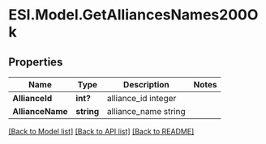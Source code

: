 # ESI.Model.GetAlliancesNames200Ok
## Properties

Name | Type | Description | Notes
------------ | ------------- | ------------- | -------------
**AllianceId** | **int?** | alliance_id integer | 
**AllianceName** | **string** | alliance_name string | 

[[Back to Model list]](../README.md#documentation-for-models) [[Back to API list]](../README.md#documentation-for-api-endpoints) [[Back to README]](../README.md)

